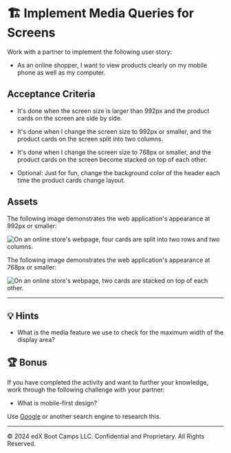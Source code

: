 # 🏗️ Implement Media Queries for Screens

Work with a partner to implement the following user story:

- As an online shopper, I want to view products clearly on my mobile phone as well as my computer.

## Acceptance Criteria

- It's done when the screen size is larger than 992px and the product cards on the screen are side by side.

- It's done when I change the screen size to 992px or smaller, and the product cards on the screen split into two columns.

- It's done when I change the screen size to 768px or smaller, and the product cards on the screen become stacked on top of each other.

- Optional: Just for fun, change the background color of the header each time the product cards change layout.

## Assets

The following image demonstrates the web application's appearance at 992px or smaller:

![On an online store's webpage, four cards are split into two rows and two columns.](./Images/01-product-columns.png)

The following image demonstrates the web application's appearance at 768px or smaller:

![On an online store's webpage, two cards are stacked on top of each other.](./Images/02-products-stacked.png)

---

## 💡 Hints

- What is the media feature we use to check for the maximum width of the display area?

## 🏆 Bonus

If you have completed the activity and want to further your knowledge, work through the following challenge with your partner:

- What is mobile-first design?

Use [Google](https://www.google.com) or another search engine to research this.

---

© 2024 edX Boot Camps LLC. Confidential and Proprietary. All Rights Reserved.
